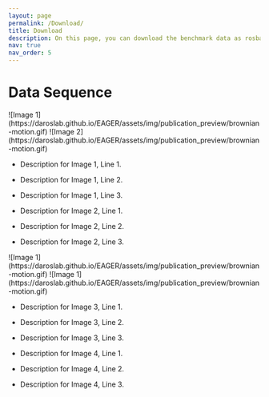 ```yaml
---
layout: page
permalink: /Download/
title: Download
description: On this page, you can download the benchmark data as rosbag or use our toolbox to select data topics you are interested in to create customized data.
nav: true
nav_order: 5
---
```


# Data Sequence


<div class="image-container">
  ![Image 1](https://daroslab.github.io/EAGER/assets/img/publication_preview/brownian-motion.gif)
  ![Image 2](https://daroslab.github.io/EAGER/assets/img/publication_preview/brownian-motion.gif)
</div>

- Description for Image 1, Line 1.
- Description for Image 1, Line 2.
- Description for Image 1, Line 3.

- Description for Image 2, Line 1.
- Description for Image 2, Line 2.
- Description for Image 2, Line 3.

<div class="image-container">
  ![Image 1](https://daroslab.github.io/EAGER/assets/img/publication_preview/brownian-motion.gif)
  ![Image 1](https://daroslab.github.io/EAGER/assets/img/publication_preview/brownian-motion.gif)
</div>

- Description for Image 3, Line 1.
- Description for Image 3, Line 2.
- Description for Image 3, Line 3.

- Description for Image 4, Line 1.
- Description for Image 4, Line 2.
- Description for Image 4, Line 3.


